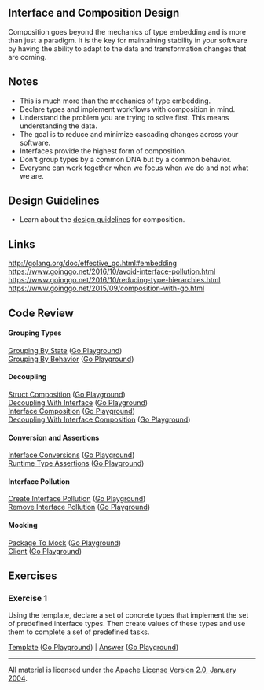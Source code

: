 ## Interface and Composition Design

Composition goes beyond the mechanics of type embedding and is more than just a paradigm. It is the key for maintaining stability in your software by having the ability to adapt to the data and transformation changes that are coming.

## Notes

* This is much more than the mechanics of type embedding.
* Declare types and implement workflows with composition in mind.
* Understand the problem you are trying to solve first. This means understanding the data.
* The goal is to reduce and minimize cascading changes across your software.
* Interfaces provide the highest form of composition.
* Don't group types by a common DNA but by a common behavior.
* Everyone can work together when we focus when we do and not what we are.

## Design Guidelines

* Learn about the [design guidelines](../../../reading/design_guidelines.md#interface-and-composition-design) for composition.

## Links

http://golang.org/doc/effective_go.html#embedding  
https://www.goinggo.net/2016/10/avoid-interface-pollution.html  
https://www.goinggo.net/2016/10/reducing-type-hierarchies.html  
https://www.goinggo.net/2015/09/composition-with-go.html  

## Code Review

#### Grouping Types

[Grouping By State](grouping/example1/example1.go) ([Go Playground](https://play.golang.org/p/iwci4dKqLW))  
[Grouping By Behavior](grouping/example2/example2.go) ([Go Playground](https://play.golang.org/p/mnJMHPew08))  

#### Decoupling

[Struct Composition](decoupling/example1/example1.go) ([Go Playground](https://play.golang.org/p/axLYwteYkK))  
[Decoupling With Interface](decoupling/example2/example2.go) ([Go Playground](https://play.golang.org/p/EnzMrT7Fdo))  
[Interface Composition](decoupling/example3/example3.go) ([Go Playground](https://play.golang.org/p/ES4BOnDX6O))  
[Decoupling With Interface Composition](example4/example4.go) ([Go Playground](https://play.golang.org/p/ufFSFxCdEs))  

#### Conversion and Assertions

[Interface Conversions](assertions/example1/example1.go) ([Go Playground](https://play.golang.org/p/2K2svo0MR0))  
[Runtime Type Assertions](assertions/example2/example2.go) ([Go Playground](https://play.golang.org/p/tr-RGBxES-))

#### Interface Pollution

[Create Interface Pollution](pollution/example1/example1.go) ([Go Playground](https://play.golang.org/p/wHDLvxe8hC))  
[Remove Interface Pollution](pollution/example2/example2.go) ([Go Playground](https://play.golang.org/p/s6HAmeT6oT))

#### Mocking

[Package To Mock](mocking/example1/pubsub/pubsub.go) ([Go Playground](https://play.golang.org/p/3a_zYeR8M7))  
[Client](mocking/example1/example1.go) ([Go Playground](https://play.golang.org/p/guvjysMjgb))

## Exercises

### Exercise 1

Using the template, declare a set of concrete types that implement the set of predefined interface types. Then create values of these types and use them to complete a set of predefined tasks.

[Template](exercises/template1/template1.go) ([Go Playground](https://play.golang.org/p/x6sO5GKkrs)) | 
[Answer](exercises/exercise1/exercise1.go) ([Go Playground](https://play.golang.org/p/XJeRRunNE2))
___
All material is licensed under the [Apache License Version 2.0, January 2004](http://www.apache.org/licenses/LICENSE-2.0).
